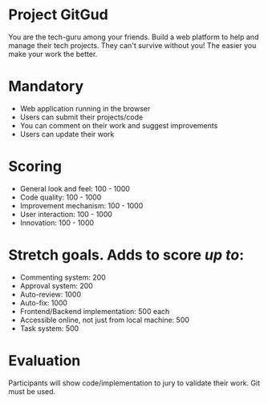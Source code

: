# Project GitGud
 
You are the tech-guru among your friends. Build a web platform to help and manage their tech projects. They can't survive without you!
The easier you make your work the better.
# Mandatory
- Web application running in the browser
- Users can submit their projects/code
- You can comment on their work and suggest improvements
- Users can update their work
# Scoring
- General look and feel: 100 - 1000
- Code quality: 100 - 1000
- Improvement mechanism: 100 - 1000
- User interaction: 100 - 1000
- Innovation: 100 - 1000
# Stretch goals. Adds to score *up to*:
- Commenting system: 200
- Approval system: 200
- Auto-review: 1000
- Auto-fix: 1000
- Frontend/Backend implementation: 500 each
- Accessible online, not just from local machine: 500
- Task system: 500
# Evaluation
Participants will show code/implementation to jury to validate their work.
Git must be used.